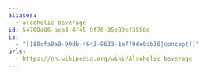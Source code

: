 ```yaml
---
aliases:
  - alcoholic beverage
id: 54768a86-aea3-4f45-9f76-35e89ef3558d
is:
  - "[[80cfa0a0-99db-4643-9633-1e7f9de0ab30|concept]]"
urls:
  - https://en.wikipedia.org/wiki/Alcoholic_beverage
---
```

